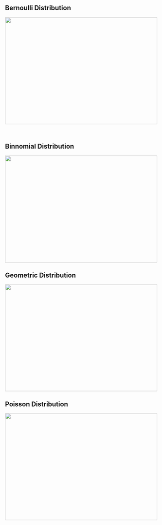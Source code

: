 
## Bernoulli Distribution
<p href ="https://towardsdatascience.com/fundamentals-of-statistics-for-data-scientists-and-data-analysts-69d93a05aae7" align="left">
  <img href ="https://towardsdatascience.com/fundamentals-of-statistics-for-data-scientists-and-data-analysts-69d93a05aae7" src="https://github.com/TatevKaren/mathematics-statistics-for-data-science/blob/main/Probability-Distribution-Functions/Bernoulli_pdf.png?raw=true"
  width="500" height="350">
</p>

<br>

## Binnomial Distribution
<p href ="https://towardsdatascience.com/fundamentals-of-statistics-for-data-scientists-and-data-analysts-69d93a05aae7" align="left">
  <img href ="https://towardsdatascience.com/fundamentals-of-statistics-for-data-scientists-and-data-analysts-69d93a05aae7" src="https://github.com/TatevKaren/mathematics-statistics-for-data-science/blob/main/Probability-Distribution-Functions/Binomial_distribution.png?raw=true"
  width="500" height="350">
</p>


## Geometric Distribution
<p href ="https://towardsdatascience.com/fundamentals-of-statistics-for-data-scientists-and-data-analysts-69d93a05aae7" align="left">
  <img href ="https://towardsdatascience.com/fundamentals-of-statistics-for-data-scientists-and-data-analysts-69d93a05aae7" src="https://github.com/TatevKaren/mathematics-statistics-for-data-science/blob/main/Probability-Distribution-Functions/Geometric_distribution.png?raw=true"
  width="500" height="350">
</p>

## Poisson Distribution
<p href ="https://towardsdatascience.com/fundamentals-of-statistics-for-data-scientists-and-data-analysts-69d93a05aae7" align="left">
  <img href ="https://towardsdatascience.com/fundamentals-of-statistics-for-data-scientists-and-data-analysts-69d93a05aae7" src="https://github.com/TatevKaren/mathematics-statistics-for-data-science/blob/main/Probability-Distribution-Functions/Poisson_distribution.png?raw=true"
  width="500" height="350">
</p>
